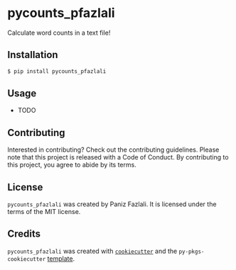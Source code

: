 # pycounts_pfazlali

Calculate word counts in a text file!

## Installation

```bash
$ pip install pycounts_pfazlali
```

## Usage

- TODO

## Contributing

Interested in contributing? Check out the contributing guidelines. Please note that this project is released with a Code of Conduct. By contributing to this project, you agree to abide by its terms.

## License

`pycounts_pfazlali` was created by Paniz Fazlali. It is licensed under the terms of the MIT license.

## Credits

`pycounts_pfazlali` was created with [`cookiecutter`](https://cookiecutter.readthedocs.io/en/latest/) and the `py-pkgs-cookiecutter` [template](https://github.com/py-pkgs/py-pkgs-cookiecutter).
